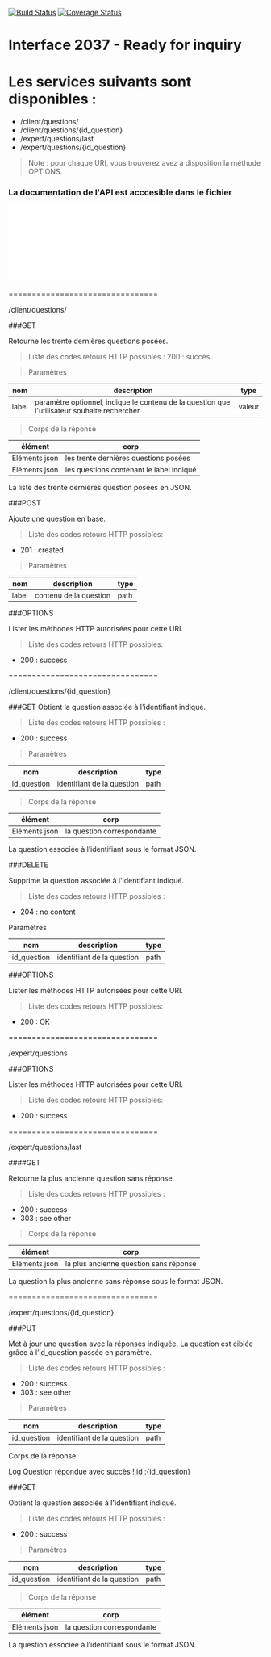 
[![Build Status](https://travis-ci.org/kimsavinfo/Interface_2037_Ready_for_inquiry.svg?branch=master)](https://travis-ci.org/kimsavinfo/Interface_2037_Ready_for_inquiry) [![Coverage Status](https://coveralls.io/repos/kimsavinfo/Interface_2037_Ready_for_inquiry/badge.png)](https://coveralls.io/r/kimsavinfo/Interface_2037_Ready_for_inquiry)

Interface 2037 - Ready for inquiry 
================================

# Les services suivants sont disponibles :
* /client/questions/
* /client/questions/{id_question}
* /expert/questions/last
* /expert/questions/{id_question}


> Note : pour chaque URI, vous trouverez avez à disposition la méthode OPTIONS.

### La documentation de l'API est acccesible dans le fichier
![docs/doc_API.pdf](docs/doc_API.pdf)

================================

/client/questions/

###GET

Retourne les trente dernières questions posées.

> Liste des codes retours HTTP possibles :
200 : succès

> Paramètres


| nom           | description                                                                                  | type      |
| ------------- | -------------------------------------------------------------------------------------------- | --------- | 
| label         | paramètre optionnel, indique le contenu de la question que l'utilisateur souhaite rechercher |     valeur|      
> Corps de la réponse

| élément       | corp                                     |
| ------------- | ---------------------------------------- |
| Eléments json | les trente dernières questions posées    |
| Eléments json | les questions contenant le label indiqué |   

La liste des trente dernières question posées en JSON.


###POST

Ajoute une question en base.

> Liste des codes retours HTTP possibles:
* 201 : created

> Paramètres

| nom	  | description            | type | 
| ----- | ---------------------- | ---- |
| label | contenu de la question | path |


###OPTIONS

Lister les méthodes HTTP autorisées pour cette URI.

> Liste des codes retours HTTP possibles:
* 200 : success

================================

/client/questions/{id_question}


###GET
Obtient la question associée à l'identifiant indiqué.

> Liste des codes retours HTTP possibles :
* 200 : success

> Paramètres

| nom           | description                | type      |
| ------------- | -------------------------- | --------- | 
| id_question   | identifiant de la question | path      |

> Corps de la réponse

| élément       | corp                        |
| ------------- | --------------------------- |
| Eléments json | la question correspondante  |

La question essociée à l’identifiant sous le format JSON.


###DELETE

Supprime la question associée à l'identifiant indiqué.

> Liste des codes retours HTTP possibles :
* 204 : no content

Paramètres

| nom           | description                | type      |
| ------------- | -------------------------- | --------- | 
| id_question   | identifiant de la question | path      |


###OPTIONS

Lister les méthodes HTTP autorisées pour cette URI.

> Liste des codes retours HTTP possibles:
* 200 : OK

================================

/expert/questions


###OPTIONS

Lister les méthodes HTTP autorisées pour cette URI.

> Liste des codes retours HTTP possibles:
* 200 : success

================================

/expert/questions/last


####GET

Retourne la plus ancienne question sans réponse.

> Liste des codes retours HTTP possibles :
* 200 : success
* 303 : see other

> Corps de la réponse

| élément       | corp                                    |
| ------------- | --------------------------------------- |
| Eléments json | la plus ancienne question sans réponse  |

La question la plus ancienne sans réponse sous le format JSON.

================================

/expert/questions/{id_question}


###PUT

Met à jour une question avec la réponses indiquée.
La question est ciblée grâce à l’id_question passée en paramètre.

> Liste des codes retours HTTP possibles :
* 200 : success
* 303 : see other

> Paramètres

| nom           | description                | type      |
| ------------- | -------------------------- | --------- | 
| id_question   | identifiant de la question | path      |

Corps de la réponse

Log
Question répondue avec succès ! id :{id_question}


###GET

Obtient la question associée à l'identifiant indiqué.

> Liste des codes retours HTTP possibles :
* 200 : success

> Paramètres

| nom           | description                | type      |
| ------------- | -------------------------- | --------- | 
| id_question   | identifiant de la question | path      | 


> Corps de la réponse

| élément       | corp                        |
| ------------- | --------------------------- |
| Eléments json | la question correspondante  |

La question essociée à l’identifiant sous le format JSON.









